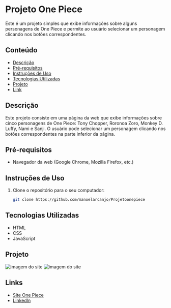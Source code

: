 # Projeto One Piece

Este é um projeto simples que exibe informações sobre alguns personagens de One Piece e permite ao usuário selecionar um personagem clicando nos botões correspondentes.

## Conteúdo

- [Descrição](#descrição)
- [Pré-requisitos](#pré-requisitos)
- [Instruções de Uso](#instruções-de-uso)
- [Tecnologias Utilizadas](#tecnologias-utilizadas)
- [Projeto](#projeto)
- [Link](#link)

## Descrição

Este projeto consiste em uma página da web que exibe informações sobre cinco personagens de One Piece: Tony Chopper, Roronoa Zoro, Monkey D. Luffy, Nami e Sanji. O usuário pode selecionar um personagem clicando nos botões correspondentes na parte inferior da página.

## Pré-requisitos

- Navegador da web (Google Chrome, Mozilla Firefox, etc.)

## Instruções de Uso

1. Clone o repositório para o seu computador:

   ```bash
   git clone https://github.com/manoelarcanjo/Projetoonepiece

## Tecnologias Utilizadas 

- HTML
- CSS
- JavaScript

## Projeto 

![imagem do site](./assets/img/siteFinal1.png)
![imagem do site](./assets/img/siteFinal2.png)

## Links

 - [Site One Piece](https://onepiece-project.netlify.app/)
 - [LinkedIn](https://www.linkedin.com/in/manoelarcanjo/)



